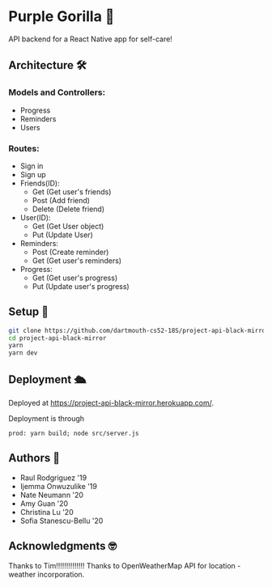 # Purple Gorilla 🦍
API backend for a React Native app for self-care!


## Architecture 🛠
  ### Models and Controllers:
  * Progress
  * Reminders
  * Users
  
  ### Routes:
  * Sign in
  * Sign up
  * Friends(ID):
    * Get (Get user's friends)
    * Post (Add friend)
    * Delete (Delete friend)
  * User(ID):
    * Get (Get User object)
    * Put (Update User)
  * Reminders: 
    * Post (Create reminder)
    * Get (Get user's reminders)
  * Progress:
    * Get (Get user's progress)
    * Put (Update user's progress)

## Setup 🚀

```bash
git clone https://github.com/dartmouth-cs52-18S/project-api-black-mirror.git
cd project-api-black-mirror
yarn
yarn dev
```

## Deployment 🛳

Deployed at https://project-api-black-mirror.herokuapp.com/.

Deployment is through 
```
prod: yarn build; node src/server.js
```

## Authors 📝
* Raul Rodgriguez '19
* Ijemma Onwuzulike '19
* Nate Neumann '20
* Amy Guan '20
* Christina Lu '20
* Sofia Stanescu-Bellu '20

## Acknowledgments 🤓
Thanks to Tim!!!!!!!!!!!!!!
Thanks to OpenWeatherMap API for location - weather incorporation.
